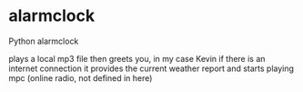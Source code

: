 # alarmclock
Python alarmclock

plays a local mp3 file 
then greets you, in my case Kevin 
if there is an internet connection it provides the current weather report and starts playing mpc (online radio, not defined in here) 
